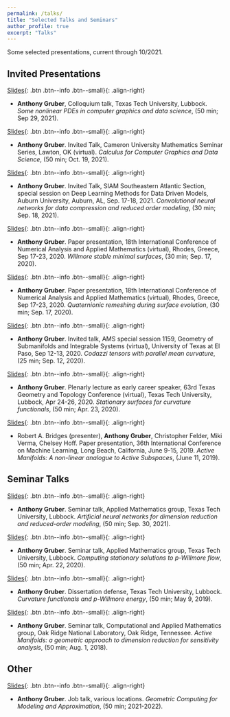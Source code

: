 ```yaml
---
permalink: /talks/
title: "Selected Talks and Seminars"
author_profile: true
excerpt: "Talks"
---
```


Some selected presentations, current through 10/2021.

## Invited Presentations  
[Slides](/files/slides/Colloquium_Fall_2021.pdf){: .btn .btn--info .btn--small}{: .align-right}
- **Anthony Gruber**, Colloquium talk, Texas Tech University, Lubbock. *Some nonlinear PDEs in computer graphics and data science*, (50 min; Sep 29, 2021).

[Slides](/files/slides/Cameron.pdf){: .btn .btn--info .btn--small}{: .align-right}
-  **Anthony Gruber**.  Invited Talk, Cameron University Mathematics Seminar Series, Lawton, OK (virtual).  *Calculus for Computer Graphics and Data Science*, (50 min; Oct. 19, 2021).

[Slides](/files/slides/Siam_SEAS.pdf){: .btn .btn--info .btn--small}{: .align-right}
-  **Anthony Gruber**.  Invited Talk, SIAM Southeastern Atlantic Section, special session on Deep Learning Methods for Data Driven Models, Auburn University, Auburn, AL, Sep. 17-18, 2021.  *Convolutional neural networks for data compression and reduced order modeling*, (30 min; Sep. 18, 2021).

[Slides](/files/slides/WSMS_slides.pdf){: .btn .btn--info .btn--small}{: .align-right}
-  **Anthony Gruber**.  Paper presentation, 18th International Conference of Numerical Analysis and Applied Mathematics (virtual), Rhodes, Greece, Sep 17-23, 2020. *Willmore stable minimal surfaces*, (30 min; Sep. 17, 2020).

[Slides](/files/slides/QRDSE_slides.pdf){: .btn .btn--info .btn--small}{: .align-right}
- **Anthony Gruber**.  Paper presentation, 18th International Conference of Numerical Analysis and Applied Mathematics (virtual), Rhodes, Greece, Sep 17-23, 2020.  *Quaternionic remeshing during surface evolution*, (30 min; Sep. 17, 2020).

[Slides](/files/slides/ElPaso2020.pdf){: .btn .btn--info .btn--small}{: .align-right}
- **Anthony Gruber**.  Invited talk, AMS special session 1159, Geometry of Submanifolds and Integrable Systems (virtual), University of Texas at El Paso, Sep 12-13, 2020. *Codazzi tensors with parallel mean curvature*, (25 min; Sep. 12, 2020).

[Slides](/files/slides/colloquium_2020.pdf){: .btn .btn--info .btn--small}{: .align-right}
- **Anthony Gruber**.  Plenarly lecture as early career speaker, 63rd Texas Geometry and Topology Conference (virtual), Texas Tech University, Lubbock, Apr 24-26, 2020.  *Stationary surfaces for curvature functionals*, (50 min; Apr. 23, 2020).

[Slides](/files/slides/ICML_presentation.pdf){: .btn .btn--info .btn--small}{: .align-right}
- Robert A. Bridges (presenter), **Anthony Gruber**, Christopher Felder, Miki Verma, Chelsey Hoff.  Paper presentation, 36th International Conference on Machine Learning, Long Beach, California, June 9-15, 2019.  *Active Manifolds: A non-linear analogue to Active Subspaces*, (June 11, 2019).

<!-- - Eugenio Aulisa, **Anthony Gruber**, Magdalena Toda (presenter), Hung Tran.  Plenary lecture, XXIst International Conference on Geometry, Integrability, and Quantization, Bulgarian Academy of Science, Institute of Biophysics, June 3-9, 2019. *p-Willmore Energies*, (50 min; June 9, 2019.)  Slides [available here](/files/slides/magda_presentation.pdf). -->


## Seminar Talks  
[Slides](/files/slides/AppMath_Seminar_Fall_2021.pdf){: .btn .btn--info .btn--small}{: .align-right}
- **Anthony Gruber**.  Seminar talk, Applied Mathematics group, Texas Tech University, Lubbock.  *Artificial neural networks for dimension reduction and reduced-order modeling*, (50 min; Sep. 30, 2021).

[Slides](/files/slides/appmath_pres.pdf){: .btn .btn--info .btn--small}{: .align-right}
- **Anthony Gruber**.  Seminar talk, Applied Mathematics group, Texas Tech University, Lubbock.  *Computing stationary solutions to p-Willmore flow*, (50 min; Apr. 22, 2020).

[Slides](/files/slides/DD_slides.pdf){: .btn .btn--info .btn--small}{: .align-right}
- **Anthony Gruber**.  Dissertation defense, Texas Tech University, Lubbock.  *Curvature functionals and p-Willmore energy*, (50 min; May 9, 2019).

[Slides](/files/slides/am_seminar.pdf){: .btn .btn--info .btn--small}{: .align-right}
- **Anthony Gruber**.  Seminar talk, Computational and Applied Mathematics group, Oak Ridge National Laboratory, Oak Ridge, Tennessee.  *Active Manifolds: a geometric approach to dimension reduction for sensitivity analysis*, (50 min; Aug. 1, 2018).


## Other  
[Slides](/files/slides/job_talk_2022.pdf){: .btn .btn--info .btn--small}{: .align-right}
- **Anthony Gruber**.  Job talk, various locations.  *Geometric Computing for Modeling and Approximation*, (50 min; 2021-2022).

    <!--  <li> <b>Anthony Gruber</b>.
        Seminar talk, <i>A conformally-adjusted Willmore flow of closed surfaces</i>, Applied Mathematics group, Texas Tech University, Lubbock. (50 min; May 8, 2019.)  Slides available <a href="../files/slides/applied_math_seminar.pdf" >here</a>. </li> <br>
      <li> <b>Anthony Gruber</b>.
        Seminar talk, <i>Curvature functionals and varational problems</i>, Analysis group, Texas Tech University, Lubbock. (50 min; April 29, 2019.)  Slides available <a href="../files/slides/analysis_seminar.pdf" >here</a>. </li> <br> -->
